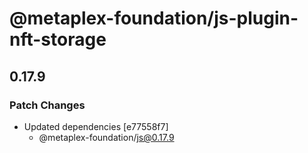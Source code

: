 # @metaplex-foundation/js-plugin-nft-storage

## 0.17.9

### Patch Changes

- Updated dependencies [e77558f7]
  - @metaplex-foundation/js@0.17.9
